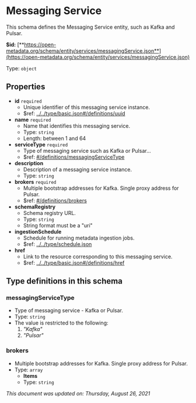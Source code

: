 # Messaging Service

This schema defines the Messaging Service entity, such as Kafka and Pulsar.

**$id:** [**https://open-metadata.org/schema/entity/services/messagingService.json**](https://open-metadata.org/schema/entity/services/messagingService.json)

Type: `object`

## Properties

* **id** `required`
  * Unique identifier of this messaging service instance.
  * $ref: [../../type/basic.json\#/definitions/uuid](../types/basic.md#uuid)
* **name** `required`
  * Name that identifies this messaging service.
  * Type: `string`
  * Length: between 1 and 64
* **serviceType** `required`
  * Type of messaging service such as Kafka or Pulsar...
  * $ref: [\#/definitions/messagingServiceType](messagingservice.md#messagingservicetype)
* **description**
  * Description of a messaging service instance.
  * Type: `string`
* **brokers** `required`
  * Multiple bootstrap addresses for Kafka. Single proxy address for Pulsar.
  * $ref: [\#/definitions/brokers](messagingservice.md#brokers)
* **schemaRegistry**
  * Schema registry URL.
  * Type: `string`
  * String format must be a "uri"
* **ingestionSchedule**
  * Schedule for running metadata ingestion jobs.
  * $ref: [../../type/schedule.json](../types/schedule.md)
* **href**
  * Link to the resource corresponding to this messaging service.
  * $ref: [../../type/basic.json\#/definitions/href](../types/basic.md#href)

## Type definitions in this schema

### messagingServiceType

* Type of messaging service - Kafka or Pulsar.
* Type: `string`
* The value is restricted to the following: 
  1. _"Kafka"_
  2. _"Pulsar"_

### brokers

* Multiple bootstrap addresses for Kafka. Single proxy address for Pulsar.
* Type: `array`
  * **Items**
  * Type: `string`

_This document was updated on: Thursday, August 26, 2021_

